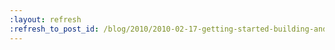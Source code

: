 ```yaml
---
:layout: refresh
:refresh_to_post_id: /blog/2010/2010-02-17-getting-started-building-android-apps-with-hudson
---
```

